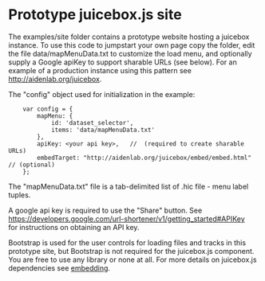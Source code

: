# Prototype juicebox.js site

The examples/site folder contains a prototype website hosting a juicebox instance.
To use this code to jumpstart your own page copy the folder, edit the file
data/mapMenuData.txt to customize the load menu, and optionally
supply a Google apiKey to support sharable URLs (see below).  For an example of a production instance using
this pattern see http://aidenlab.org/juicebox.

The "config" object used for initialization in the example:

        var config = {
            mapMenu: {
                id: 'dataset_selector',
                items: 'data/mapMenuData.txt'
            },
            apiKey: <your api key>,   //  (required to create sharable URLs)
            embedTarget: "http://aidenlab.org/juicebox/embed/embed.html"   // (optional)
        };

The "mapMenuData.txt" file is a tab-delimited list of .hic file - menu label tuples.

A google api key is required to use the "Share" button.  See https://developers.google.com/url-shortener/v1/getting_started#APIKey  
for instructions on obtaining an API key.

Bootstrap is used for the user controls for loading files and tracks in this prototype site, but Bootstrap is not required
for the juicebox.js component.  You are free to use any library or none at all.   For more details on
juicebox.js dependencies see [embedding](embedding).
